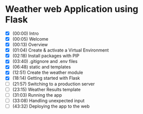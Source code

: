 # Weather web Application using Flask

- [x] (00:00) Intro
- [x] (00:05) Welcome
- [x] (00:13) Overview
- [x] (01:04) Create & activate a Virtual Environment
- [x] (02:18) Install packages with PIP
- [x] (03:40) .gitignore and .env files
- [x] (06:48) static and templates
- [x] (12:51) Create the weather module
- [x] (18:14) Getting started with Flask
- [ ] (21:57) Switching to a production server
- [ ] (23:15) Weather Results template
- [ ] (31:03) Running the app
- [ ] (33:08) Handling unexpected input
- [ ] (43:32) Deploying the app to the web
